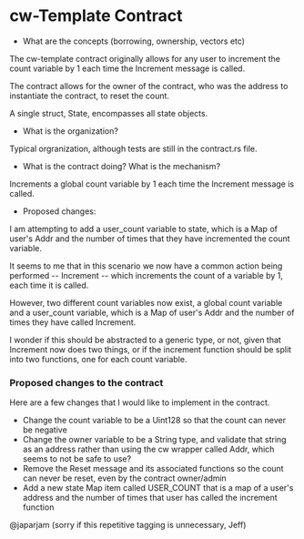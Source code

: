 # cw-Template Contract

* What are the concepts (borrowing, ownership, vectors etc)

The cw-template contract originally allows for any user to increment the count variable by 1 each time the Increment
message is called.

The contract allows for the owner of the contract, who was the address to instantiate the contract, to reset the count.

A single struct, State, encompasses all state objects.

* What is the organization?

Typical orgranization, although tests are still in the contract.rs file.

* What is the contract doing? What is the mechanism?

Increments a global count variable by 1 each time the Increment message is called.

* Proposed changes:

I am attempting to add a user_count variable to state, which is a Map of user's Addr and the number of times that they
have incremented the count variable.

It seems to me that in this scenario we now have a common action being performed -- Increment -- which increments the
count of a variable by 1, each time it is called.

However, two different count variables now exist, a global count variable and a user_count variable, which is a Map of
user's Addr and the number of times they have called Increment.

I wonder if this should be abstracted to a generic type, or not, given that Increment now does two things, or if the
increment function should be split into two functions, one for each count variable.

### Proposed changes to the contract

Here are a few changes that I would like to implement in the contract.

* Change the count variable to be a Uint128 so that the count can never be negative
* Change the owner variable to be a String type, and validate that string as an address rather than using the cw wrapper
  called Addr, which seems to not be safe to use?
* Remove the Reset message and its associated functions so the count can never be reset, even by the contract
  owner/admin
* Add a new state Map item called USER_COUNT that is a map of a user's address and the number of times that user has
  called the increment function

@japarjam (sorry if this repetitive tagging is unnecessary, Jeff)
